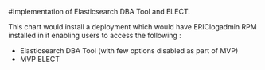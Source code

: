 #Implementation of Elasticsearch DBA Tool and ELECT.

This chart would install a deployment which would have ERIClogadmin RPM installed in it enabling users to access the following :
  - Elasticsearch DBA Tool (with few options disabled as part of MVP)
  - MVP ELECT
